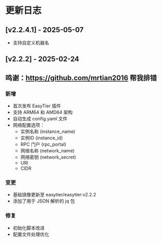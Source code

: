 # 更新日志
## [v2.2.4.1] - 2025-05-07
 - 支持自定义机器名

## [v2.2.2] - 2025-02-24

## 鸣谢：https://github.com/mrtian2016 帮我排错

### 新增
- 首次发布 EasyTier 插件
- 支持 ARM64 和 AMD64 架构
- 自动生成 config.yaml 文件
- 网络配置选项：
  - 实例名称 (instance_name)
  - 实例ID (instance_id)
  - RPC 门户 (rpc_portal)
  - 网络名称 (network_name)
  - 网络密钥 (network_secret)
  - URI
  - CIDR

### 变更
- 基础镜像更新至 easytier/easytier:v2.2.2
- 添加了用于 JSON 解析的 jq 包

### 修复
- 初始化脚本改进
- 配置文件处理优化
